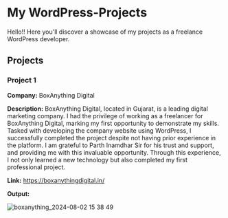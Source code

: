 # My WordPress-Projects
Hello!! Here you'll discover a showcase of my projects as a freelance WordPress developer.

## Projects

### Project 1
**Company:** BoxAnything Digital

**Description:** BoxAnything Digital, located in Gujarat, is a leading digital marketing company. I had the privilege of working as a freelancer for BoxAnything Digital, marking my first opportunity to demonstrate my skills. Tasked with developing the company website using WordPress, I successfully completed the project despite not having prior experience in the platform. I am grateful to Parth Inamdhar Sir for his trust and support, and providing me with this invaluable opportunity. Through this experience, I not only learned a new technology but also completed my first professional project.

**Link:** https://boxanythingdigital.in/

**Output:**

![boxanything_2024-08-02 15 38 49](https://github.com/user-attachments/assets/7b7fbd91-a148-4b27-83cd-f4df67f558c2)

